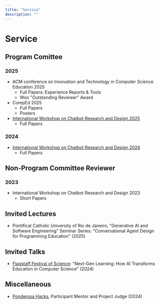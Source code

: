 ```yaml
---
title: "Service"
description: ""
---
```


# Service

## Program Comittee

### 2025

- ACM conference on Innovation and Technology in Computer Science Education 2025
  - Full Papers: Experience Reports & Tools
  - Won "Outstanding Reviewer" Award
- CompEd 2025
  - Full Papers
  - Posters
- [International Workshop on Chatbot Research and Design 2025](https://2025.conversations.ws/organizers/)
  - Full Papers

### 2024

- [International Workshop on Chatbot Research and Design 2024](https://2024.conversations.ws/organizers/)
  - Full Papers

## Non-Program Committee Reviewer

### 2023

- International Workshop on Chatbot Research and Design 2023
  - Short Papers

## Invited Lectures

- Pontifical Catholic University of Rio de Janeiro, "Generative AI and Software Engineering" Seminar Series: "Conversational Agent Design for Programming Education" (2025)

## Invited Talks

- [Flagstaff Festival of Science](https://scifest.org/schedule-2024/): "Next-Gen Learning: How AI Transforms Education in Computer Science" (2024)

## Miscellaneous

- [Ponderosa Hacks](https://ponderosa-hacks.com/#About), Participant Mentor and Project Judge (2024)
